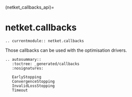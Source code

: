 (netket_callbacks_api)=
# netket.callbacks

```{eval-rst}
.. currentmodule:: netket.callbacks

```

Those callbacks can be used with the optimisation drivers.

```{eval-rst}
.. autosummary::
   :toctree: _generated/callbacks
   :nosignatures:

   EarlyStopping
   ConvergenceStopping
   InvalidLossStopping
   Timeout
```
